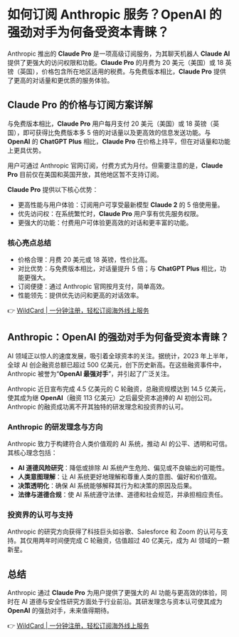 # 如何订阅 Anthropic 服务？OpenAI 的强劲对手为何备受资本青睐？

Anthropic 推出的 **Claude Pro** 是一项高级订阅服务，为其聊天机器人 **Claude AI** 提供了更强大的访问权限和功能。**Claude Pro** 的月费为 20 美元（美国）或 18 英镑（英国），价格包含所在地区适用的税费。与免费版本相比，**Claude Pro** 提供了更高的对话量和更优质的服务体验。

## Claude Pro 的价格与订阅方案详解

与免费版本相比，**Claude Pro** 用户每月支付 20 美元（美国）或 18 英镑（英国），即可获得比免费版本多 5 倍的对话量以及更高效的信息发送功能。与 **OpenAI** 的 **ChatGPT Plus** 相比，**Claude Pro** 在价格上持平，但在对话量和功能上更具优势。

用户可通过 Anthropic 官网订阅，付费方式为月付。但需要注意的是，**Claude Pro** 目前仅在美国和英国开放，其他地区暂不支持订阅。

**Claude Pro** 提供以下核心优势：

- 更高性能与用户体验：订阅用户可享受最新模型 **Claude 2** 的 5 倍使用量。
- 优先访问权：在系统繁忙时，**Claude Pro** 用户享有优先服务权限。
- 更强大的功能：付费用户可体验更高效的对话和更丰富的功能。

### 核心亮点总结

- 价格合理：月费 20 美元或 18 英镑，性价比高。
- 对比优势：与免费版本相比，对话量提升 5 倍；与 **ChatGPT Plus** 相比，功能更强大。
- 订阅便捷：通过 Anthropic 官网按月支付，简单高效。
- 性能领先：提供优先访问和更高的对话效率。

👉 [WildCard | 一分钟注册，轻松订阅海外线上服务](https://bbtdd.com/WildCard)

## Anthropic：OpenAI 的强劲对手为何备受资本青睐？

AI 领域正以惊人的速度发展，吸引着全球资本的关注。据统计，2023 年上半年，全球 AI 创企融资总额已超过 500 亿美元，创下历史新高。在这些融资事件中，Anthropic 被誉为“**OpenAI 最强对手**”，并引起了广泛关注。

Anthropic 近日宣布完成 4.5 亿美元的 C 轮融资，总融资规模达到 14.5 亿美元，使其成为继 **OpenAI**（融资 113 亿美元）之后最受资本追捧的 AI 初创公司。Anthropic 的融资成功离不开其独特的研发理念和投资界的认可。

### Anthropic 的研发理念与方向

Anthropic 致力于构建符合人类价值观的 AI 系统，推动 AI 的公平、透明和可信。其核心理念包括：

- **AI 道德风险研究**：降低或排除 AI 系统产生危险、偏见或不良输出的可能性。
- **人类意图理解**：让 AI 系统更好地理解和尊重人类的意图、偏好和价值观。
- **决策透明化**：确保 AI 系统能够解释其行为和决策的原因及后果。
- **法律与道德合规**：使 AI 系统遵守法律、道德和社会规范，并承担相应责任。

### 投资界的认可与支持

Anthropic 的研究方向获得了科技巨头如谷歌、Salesforce 和 Zoom 的认可与支持。其仅用两年时间便完成 C 轮融资，估值超过 40 亿美元，成为 AI 领域的一颗新星。

## 总结

Anthropic 通过 **Claude Pro** 为用户提供了更强大的 AI 功能与更高效的体验，同时在 AI 道德与安全性研究方面处于行业前沿。其研发理念与资本认可使其成为 **OpenAI** 的强劲对手，未来值得期待。

👉 [WildCard | 一分钟注册，轻松订阅海外线上服务](https://bbtdd.com/WildCard)